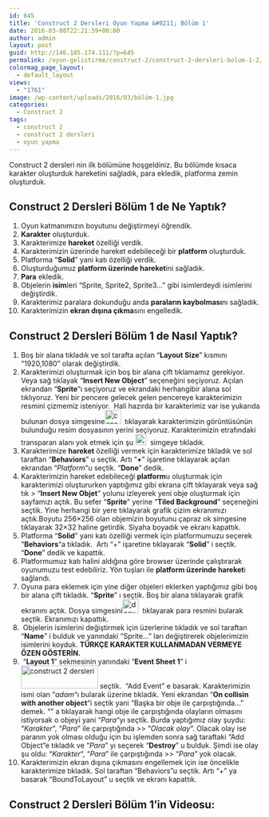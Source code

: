 ```yaml
---
id: 645
title: 'Construct 2 Dersleri Oyun Yapma &#8211; Bölüm 1'
date: 2016-03-08T22:21:59+00:00
author: admin
layout: post
guid: http://146.185.174.111/?p=645
permalink: /oyun-gelistirme/construct-2/construct-2-dersleri-bolum-1-2/
colormag_page_layout:
  - default_layout
views:
  - "1761"
image: /wp-content/uploads/2016/03/bölüm-1.jpg
categories:
  - Construct 2
tags:
  - construct 2
  - construct 2 dersleri
  - oyun yapma
---
```

Construct 2 dersleri nin ilk bölümüne hoşgeldiniz. Bu bölümde kısaca karakter oluşturduk hareketini sağladık, para ekledik, platforma zemin oluşturduk.

## Construct 2 Dersleri Bölüm 1 de Ne Yaptık?

  1. Oyun katmanımızın boyutunu değiştirmeyi öğrendik.
  2. **Karakter** oluşturduk.
  3. Karakterimize **hareket** özelliği verdik.
  4. Karakterimizin üzerinde hareket edebileceği bir **platform** oluşturduk.
  5. Platforma &#8220;**Solid**&#8221; yani katı özelliği verdik.
  6. Oluşturduğumuz **platform üzerinde hareket**ini sağladık.
  7. **Para** ekledik.
  8. Objelerin **isim**leri &#8220;Sprite, Sprite2, Sprite3&#8230;&#8221; gibi isimlerdeydi isimlerini değiştirdik.
  9. Karakterimiz paralara dokunduğu anda **paraların kaybolması**nı sağladık.
 10. Karakterimizin **ekran dışına çıkma**sını engelledik.

## Construct 2 Dersleri Bölüm 1 de Nasıl Yaptık?

  1. Boş bir alana tıkladık ve sol tarafta açılan &#8220;**Layout Size**&#8221; kısmını &#8220;1920,1080&#8221; olarak değiştirdik.
  2. Karakterimizi oluşturmak için boş bir alana çift tıklamamız gerekiyor. Veya sağ tıklayak &#8220;**Insert New Object**&#8221; seçeneğini seçiyoruz. Açılan ekrandan &#8220;**Sprite**&#8220;ı seçiyoruz ve ekrandaki herhangibir alana sol tıklıyoruz. Yeni bir pencere gelecek gelen pencereye karakterimizin resmini çizmemiz isteniyor.  Hali hazırda bir karakterimiz var ise yukarıda bulunan dosya simgesine<img class="alignnone wp-image-647 size-full" src="http://146.185.174.111/wp-content/uploads/2016/03/dosya.png" alt="construct 2 dersleri file" width="32" height="28" />  tıklayarak karakterimizin görüntüsünün bulunduğu resim dosyasının yerini seçiyoruz. Karakterimizin etrafındaki transparan alanı yok etmek için şu <a href="http://146.185.174.111/wp-content/uploads/2016/03/cropaleti.png" rel="attachment wp-att-646"><img class="alignnone wp-image-646 size-full" src="http://146.185.174.111/wp-content/uploads/2016/03/cropaleti.png" alt="construct 2 dersleri crop" width="22" height="22" /></a>  simgeye tıkladık.
  3. Karakterimize **hareket** özelliği vermek için karakterimize tıkladık ve sol taraftan &#8220;**Behaviors**&#8221; u seçtik. Artı &#8220;**+**&#8221; işaretine tıklayarak açılan ekrandan &#8220;_Platform_&#8220;u seçtik. &#8220;**Done**&#8221; dedik.
  4. Karakterimizin hareket edebileceği **platform**u oluşturmak için karakterimizi oluştururken yaptığımız gibi ekrana çift tıklayarak veya sağ tık > &#8220;**Insert New Objet**&#8221; yolunu izleyerek yeni obje oluşturmak için sayfamızı açtık. Bu sefer &#8220;**Sprite**&#8221; yerine &#8220;**Tiled Background**&#8221; seçeneğini seçtik. Yine herhangi bir yere tıklayarak grafik çizim ekranımızı açtık.Boyutu 256&#215;256 olan objemizin boyutunu çapraz ok simgesine tıklayarak 32&#215;32 haline getirdik. Siyaha boyadık ve ekranı kapattık.
  5. Platforma &#8220;**Solid**&#8221; yani katı özelliği vermek için platformumuzu seçerek &#8220;**Behaviors**&#8220;a tıkladık.  Artı &#8220;+&#8221; işaretine tıklayarak &#8220;**Solid**&#8221; i seçtik. &#8220;**Done**&#8221; dedik ve kapattık.
  6. Platformumuz katı halini aldığına göre browser üzerinde çalıştırarak oyunumuzu test edebiliriz. Yön tuşları ile **platform üzerinde hareket**i sağlandı.
  7. Oyuna para eklemek için yine diğer objeleri eklerken yaptığımız gibi boş bir alana çift tıkladık. &#8220;**Sprite**&#8221; ı seçtik. Boş bir alana tıklayarak grafik ekranını açtık. Dosya simgesini<img class="alignnone wp-image-647 size-full" src="http://146.185.174.111/wp-content/uploads/2016/03/dosya.png" alt="dosya" width="32" height="28" />  tıklayarak para resmini bularak seçtik. Ekranımızı kapattık.
  8.  Objelerin isimlerini değiştirmek için üzerlerine tıkladık ve sol taraftan &#8220;**Name**&#8221; i bulduk ve yanındaki &#8220;Sprite&#8230;&#8221; ları değiştirerek objelerimizin isimlerini koyduk. **TÜRKÇE KARAKTER KULLANMADAN VERMEYE ÖZEN GÖSTERİN.**
  9.  &#8220;**Layout 1**&#8221; sekmesinin yanındaki &#8220;**Event Sheet 1**&#8221; i <a href="http://146.185.174.111/wp-content/uploads/2016/03/eventsheet.png" rel="attachment wp-att-648"><img class="alignnone wp-image-648" src="http://146.185.174.111/wp-content/uploads/2016/03/eventsheet.png" alt="construct 2 dersleri" width="154" height="46" /></a> seçtik.  &#8220;Add Event&#8221; e basarak. Karakterimizin ismi olan &#8220;_adam_&#8220;ı bularak üzerine tıkladık. Yeni ekrandan &#8220;**On collisin with another object**&#8220;i seçtik yani &#8220;Başka bir obje ile çarpıştığında&#8230;&#8221; demek. &#8220;**<Click the choose>**&#8221; a tıklayarak hangi obje ile çarpıştığında olayların olmasını istiyorsak o objeyi yani &#8220;_Para_&#8220;yı seçtik. Burda yaptığımız olay şuydu: &#8220;_Karakter_&#8220;, &#8220;_Para_&#8221; ile çarpıştığında >> &#8220;_Olacak_ _olay_&#8220;. Olacak olay ise paranın yok olması olduğu için bu işlemden sonra sağ taraftaki &#8220;Add Object&#8221;e tıkladık ve &#8220;_Para_&#8221; yı seçerek &#8220;**Destroy**&#8221; u bulduk. Şimdi ise olay şu oldu: &#8220;_Karakter_&#8220;, &#8220;_Para_&#8221; ile çarpıştığında >> &#8220;_Para_&#8221; yok olacak.
 10. Karakterimizin ekran dışına çıkmasını engellemek için ise öncelikle karakterimize tıkladık. Sol taraftan &#8220;Behaviors&#8221;u seçtik. Artı &#8220;+&#8221; ya basarak &#8220;BoundToLayout&#8221; u seçtik ve ekranı kapattık.

### 

## Construct 2 Dersleri Bölüm 1&#8217;in Videosu: